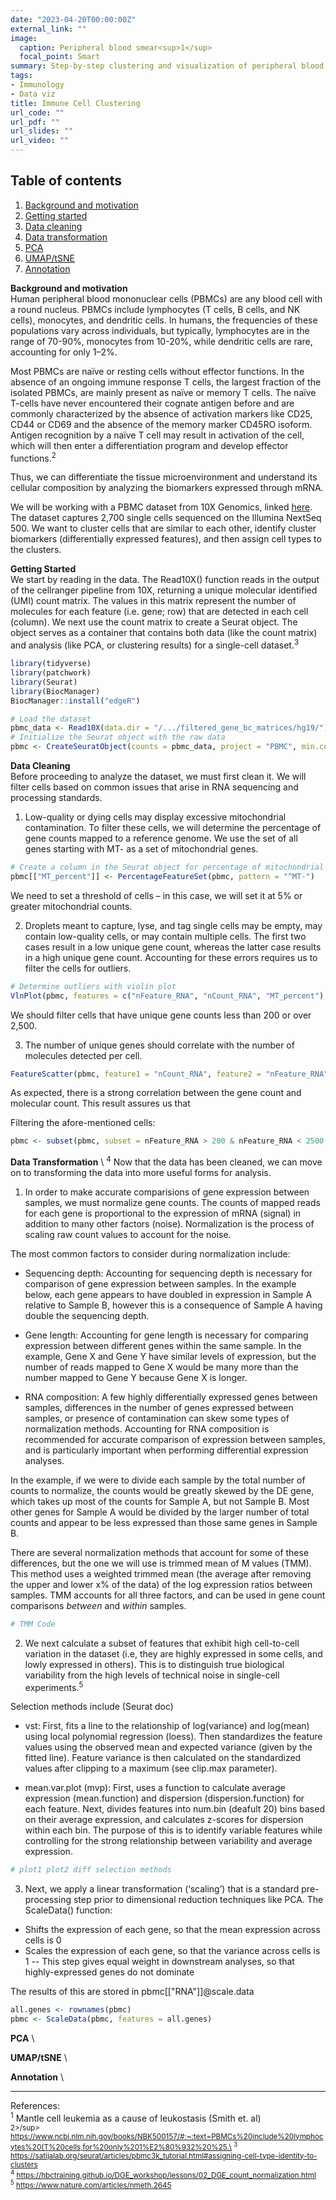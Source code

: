 ```yaml
---
date: "2023-04-20T00:00:00Z"
external_link: ""
image:
  caption: Peripheral blood smear<sup>1</sup>
  focal_point: Smart
summary: Step-by-step clustering and visualization of peripheral blood mononuclear cells (PBMC).
tags:
- Immunology
- Data viz
title: Immune Cell Clustering
url_code: ""
url_pdf: ""
url_slides: ""
url_video: ""
---
```

## Table of contents
1. [Background and motivation](#background-and-motivation)
2. [Getting started](#getting-started)
3. [Data cleaning](#data-cleaning)
4. [Data transformation](#data-transformation)
5. [PCA](#pca)
6. [UMAP/tSNE](#umap-tsne)
7. [Annotation](#annotation)

**Background and motivation** <a name="background-and-motivation"></a>\
Human peripheral blood mononuclear cells (PBMCs) are any blood cell with a round nucleus. PBMCs include lymphocytes (T cells, B cells, and NK cells), monocytes, and dendritic cells. In humans, the frequencies of these populations vary across individuals, but typically, lymphocytes are in the range of 70-90%, monocytes from 10-20%, while dendritic cells are rare, accounting for only 1–2%. 
  
Most PBMCs are naïve or resting cells without effector functions. In the absence of an ongoing immune response T cells, the largest fraction of the isolated PBMCs, are mainly present as naïve or memory T cells. The naïve T-cells have never encountered their cognate antigen before and are commonly characterized by the absence of activation markers like CD25, CD44 or CD69 and the absence of the memory marker CD45RO isoform. Antigen recognition by a naïve T cell may result in activation of the cell, which will then enter a differentiation program and develop effector functions.<sup>2</sup>

Thus, we can differentiate the tissue microenvironment and understand its cellular composition by analyzing the biomarkers expressed through mRNA.
  
We will be working with a PBMC dataset from 10X Genomics, linked [here](https://cf.10xgenomics.com/samples/cell/pbmc3k/pbmc3k_filtered_gene_bc_matrices.tar.gz). The dataset captures 2,700 single cells sequenced on the Illumina NextSeq 500. We want to cluster cells that are similar to each other, identify cluster biomarkers (differentially expressed features), and then assign cell types to the clusters.

**Getting Started** <a name="getting-started"></a>\
We start by reading in the data. The Read10X() function reads in the output of the cellranger pipeline from 10X, returning a unique molecular identified (UMI) count matrix. The values in this matrix represent the number of molecules for each feature (i.e. gene; row) that are detected in each cell (column). We next use the count matrix to create a Seurat object. The object serves as a container that contains both data (like the count matrix) and analysis (like PCA, or clustering results) for a single-cell dataset.<sup>3</sup>

```R
library(tidyverse)
library(patchwork)
library(Seurat)
library(BiocManager)
BiocManager::install("edgeR")

# Load the dataset
pbmc_data <- Read10X(data.dir = "/.../filtered_gene_bc_matrices/hg19/")
# Initialize the Seurat object with the raw data
pbmc <- CreateSeuratObject(counts = pbmc_data, project = "PBMC", min.cells = 1, min.features = 100)
```

**Data Cleaning** <a name="data-cleaning"></a>\
Before proceeding to analyze the dataset, we must first clean it. We will filter cells based on common issues that arise in RNA sequencing and processing standards.

1. Low-quality or dying cells may display excessive mitochondrial contamination. To filter these cells, we will determine the percentage of gene counts mapped to a reference genome. We use the set of all genes starting with MT- as a set of mitochondrial genes.

```R
# Create a column in the Seurat object for percentage of mitochondrial genes mapped
pbmc[["MT_percent"]] <- PercentageFeatureSet(pbmc, pattern = "^MT-")
```

  We need to set a threshold of cells – in this case, we will set it at 5% or greater mitochondrial counts.

2. Droplets meant to capture, lyse, and tag single cells may be empty, may contain low-quality cells, or may contain multiple cells. The first two cases result in a low unique gene count, whereas the latter case results in a high unique gene count. Accounting for these errors requires us to filter the cells for outliers.

```R
# Determine outliers with violin plot
VlnPlot(pbmc, features = c("nFeature_RNA", "nCount_RNA", "MT_percent"), ncol = 3)
```

  We should filter cells that have unique gene counts less than 200 or over 2,500.

3. The number of unique genes should correlate with the number of molecules detected per cell.

```R
FeatureScatter(pbmc, feature1 = "nCount_RNA", feature2 = "nFeature_RNA")
```

  As expected, there is a strong correlation between the gene count and molecular count. This result assures us that 

Filtering the afore-mentioned cells:
```R
pbmc <- subset(pbmc, subset = nFeature_RNA > 200 & nFeature_RNA < 2500 & MT_percent < 5)
```

**Data Transformation** <a name="data-transformation"></a>\ <sup>4</sup>
Now that the data has been cleaned, we can move on to transforming the data into more useful forms for analysis.

1. In order to make accurate comparisions of gene expression between samples, we must normalize gene counts. The counts of mapped reads for each gene is proportional to the expression of mRNA (signal) in addition to many other factors (noise). Normalization is the process of scaling raw count values to account for the noise.

The most common factors to consider during normalization include:
- Sequencing depth: Accounting for sequencing depth is necessary for comparison of gene expression between samples. In the example below, each gene appears to have doubled in expression in Sample A relative to Sample B, however this is a consequence of Sample A having double the sequencing depth.

- Gene length: Accounting for gene length is necessary for comparing expression between different genes within the same sample. In the example, Gene X and Gene Y have similar levels of expression, but the number of reads mapped to Gene X would be many more than the number mapped to Gene Y because Gene X is longer.

- RNA composition: A few highly differentially expressed genes between samples, differences in the number of genes expressed between samples, or presence of contamination can skew some types of normalization methods. Accounting for RNA composition is recommended for accurate comparison of expression between samples, and is particularly important when performing differential expression analyses.

In the example, if we were to divide each sample by the total number of counts to normalize, the counts would be greatly skewed by the DE gene, which takes up most of the counts for Sample A, but not Sample B. Most other genes for Sample A would be divided by the larger number of total counts and appear to be less expressed than those same genes in Sample B.

There are several normalization methods that account for some of these differences, but the one we will use is trimmed mean of M values (TMM). This method uses a weighted trimmed mean (the average after removing the upper and lower x% of the data) of the log expression ratios between samples. TMM accounts for all three factors, and can be used in gene count comparisons _between_ and _within_ samples.

```R
# TMM Code
```

2. We next calculate a subset of features that exhibit high cell-to-cell variation in the dataset (i.e, they are highly expressed in some cells, and lowly expressed in others). This is to distinguish true biological variability from the high levels of technical noise in single-cell experiments.<sup>5</sup>

Selection methods include (Seurat doc)
- vst: First, fits a line to the relationship of log(variance) and log(mean) using local polynomial regression (loess). Then standardizes the feature values using the observed mean and expected variance (given by the fitted line). Feature variance is then calculated on the standardized values after clipping to a maximum (see clip.max parameter).

- mean.var.plot (mvp): First, uses a function to calculate average expression (mean.function) and dispersion (dispersion.function) for each feature. Next, divides features into num.bin (deafult 20) bins based on their average expression, and calculates z-scores for dispersion within each bin. The purpose of this is to identify variable features while controlling for the strong relationship between variability and average expression.

```R
# plot1 plot2 diff selection methods
```

3. Next, we apply a linear transformation (‘scaling’) that is a standard pre-processing step prior to dimensional reduction techniques like PCA. The ScaleData() function:

- Shifts the expression of each gene, so that the mean expression across cells is 0
- Scales the expression of each gene, so that the variance across cells is 1
-- This step gives equal weight in downstream analyses, so that highly-expressed genes do not dominate

The results of this are stored in pbmc[["RNA"]]@scale.data

```R
all.genes <- rownames(pbmc)
pbmc <- ScaleData(pbmc, features = all.genes)
```

**PCA** <a name="pca"></a>\


**UMAP/tSNE** <a name="umap-tsne"></a>\


**Annotation** <a name="annotation"></a>\





_____
References:\
<sup>1</sup> Mantle cell leukemia as a cause of leukostasis (Smith et. al)\
<sup>2>/sup> https://www.ncbi.nlm.nih.gov/books/NBK500157/#:~:text=PBMCs%20include%20lymphocytes%20(T%20cells,for%20only%201%E2%80%932%20%25.\
<sup>3</sup> https://satijalab.org/seurat/articles/pbmc3k_tutorial.html#assigning-cell-type-identity-to-clusters \
<sup>4</sup> https://hbctraining.github.io/DGE_workshop/lessons/02_DGE_count_normalization.html \
<sup>5</sup> https://www.nature.com/articles/nmeth.2645
